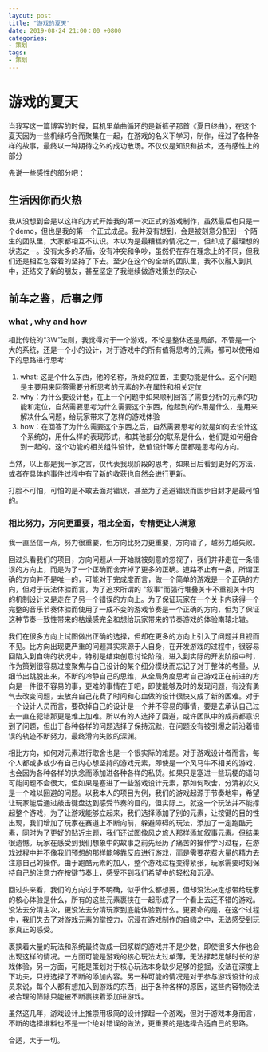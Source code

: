 ```yaml
---
layout: post
title: "游戏的夏天"
date: 2019-08-24 21:00：00 +0800
categories:
- 策划
tags:
- 策划
---
```


# 游戏的夏天

当我写这一篇博客的时候，耳机里单曲循环的是新裤子那首《夏日终曲》，在这个夏天因为一些机缘巧合而聚集在一起，在游戏的名义下学习，制作，经过了各种各样的故事，最终以一种期待之外的成功散场。不仅仅是知识和技术，还有感性上的部分

先说一些感性的部分吧：

## 生活因你而火热

我从没想到会是以这样的方式开始我的第一次正式的游戏制作，虽然最后也只是一个demo，但也是我的第一个正式成品。我并没有想到，会是被刻意分配到一个陌生的团队里，大家都相互不认识。本以为是最糟糕的情况之一，但却成了最理想的状态之一。没有太多的矛盾，没有冲突和争吵，虽然仍在存在理念上的不同，但我们还是相互包容着的坚持了下去。至少在这个的全新的团队里，我不仅融入到其中，还结交了新的朋友，甚至坚定了我继续做游戏策划的决心

## 前车之鉴，后事之师

### what , why and how

相比传统的“3W”法则，我觉得对于一个游戏，不论是整体还是局部，不管是一个大的系统，还是一个小的设计，对于游戏中的所有值得思考的元素，都可以使用如下的思路进行思考:

1. what: 这是个什么东西，他的名称，所处的位置，主要功能是什么。这个问题是主要用来回答需要分析思考的元素的外在属性和相关定位
2. why：为什么要设计他，在上一个问题中如果顺利回答了需要分析的元素的功能和定位，自然需要思考为什么需要这个东西，他起到的作用是什么，是用来解决什么问题，给玩家带来了怎样的游戏体验
3. how：在回答了为什么需要这个东西之后，自然需要思考的就是如何去设计这个系统的，用什么样的表现形式，和其他部分的联系是什么，他们是如何组合到一起的。这个功能的相关组件设计，数值设计等方面都是思考的方向。

当然，以上都是我一家之言，仅代表我现阶段的思考，如果日后看到更好的方法，或者在具体的事件过程中有了新的收获也自然会进行更新。

打脸不可怕，可怕的是不敢去面对错误，甚至为了逃避错误而固步自封才是最可怕的。

### 相比努力，方向更重要，相比全面，专精更让人满意

我一直坚信一点，努力很重要，但方向比努力更重要，方向错了，越努力越失败。

回过头看我们的项目，方向问题从一开始就被刻意的忽视了，我们并非走在一条错误的方向上，而是为了一个正确而舍弃掉了更多的正确。道路不止有一条，所谓正确的方向并不是唯一的，可能对于完成度而言，做一个简单的游戏是一个正确的方向，但对于玩法体验而言，为了追求所谓的 "叙事"而强行堆叠关卡不重视关卡内的机制设计又是走在了另一个错误的方向上。为了保证玩家在一个关卡内获得一个完整的音乐节奏体验而使用了一成不变的游戏节奏是一个正确的方向，但为了保证这种节奏一致性带来的枯燥感完全和想给玩家带来的节奏游戏的体验南辕北辙。

我们在很多方向上试图做出正确的选择，但却在更多的方向上引入了问题并且视而不见。比方向出现更严重的问题其实来源于人自身，在开发游戏的过程中，很容易回陷入到自嗨的状况中，特别是结束创意讨论阶段，进入到实际的开发阶段中时，作为策划很容易过度聚焦与自己设计的某个细分模块而忘记了对于整体的考量。从细节出跳脱出来，不断的冷静自己的思维，从全局角度思考自己游戏正在前进的方向是一件很不容易的事，更难的事情在于吧，即使能够及时的发现问题，有没有勇气去改变问题，去放弃自己花费了时间和心血做的设计很快又成了新的困难。对于一个设计人员而言，要砍掉自己的设计是一个并不容易的事情，要是去承认自己过去一直在犯错那更是难上加难。所以有的人选择了回避，或许团队中的成员都意识到了问题，但出于各种各样的问题选择了保持沉默，在问题没有被引爆之前沿着错误的轨迹不断努力，最终滑向失败的深渊。

相比方向，如何对元素进行取舍也是一个很实际的难题。对于游戏设计者而言，每个人都或多或少有自己内心想坚持的游戏元素，即使是一个风马牛不相关的游戏，也会因为各种各样的执念而添加进各种各样的私货。如果只是塞进一些玩梗的语句可能问题不会很大，但如果是塞进了一些游戏设计元素，那如何取舍，分清初次又是一个难以回避的问题。以我本人的项目为例，我们的游戏起源于节奏地牢，希望让玩家能后通过敲击键盘达到感受节奏的目的，但实际上，就这一个玩法并不能撑起整个游戏，为了让游戏能够立起来，我们选择添加了别的元素，让按键的目的性出现，我们增加了玩家在赛道上不断向前，躲避障碍的玩法，添加了一定跑酷元素，同时为了更好的贴近主题，我们还试图像风之旅人那样添加叙事元素。但结果很遗憾。玩家在感受到我们想象中的故事之前先经历了痛苦的操作学习过程，在游戏过程中并不像我们预想的那样能够靠反应进行游戏，而是需要花费大量的精力去注意自己的操作。由于跑酷元素的加入，整个游戏过程变得紧张，玩家需要时刻保持自己的注意力在按键节奏上，感受不到我们希望中的轻松和沉浸。

回过头来看，我们的方向过于不明确，似乎什么都想要，但却没法决定想带给玩家的核心体验是什么，所有的这些元素裹挟在一起形成了一个看上去还不错的游戏。没法去分清主次，更没法去分清玩家到底能体验到什么。更要命的是，在这个过程中，我们失去了对游戏元素的掌控力，沉浸在游戏制作的自嗨之中，无法感受到玩家真正的感受。

裹挟着大量的玩法和系统最终做成一团浆糊的游戏并不是少数，即使很多大作也会出现这样的情况。一方面可能是游戏的核心玩法太过单薄，无法撑起足够时长的游戏体验，另一方面，可能是策划对于核心玩法本身缺少足够的挖掘，没法在深度上下功夫，只好选择了不断的添加内容。另一种可能的情况是对于参与游戏设计的成员来说，每个人都有想加入到游戏的东西，出于各种各样的原因，这些内容物没法被合理的筛除只能被不断裹挟着添加进游戏。

虽然这几年，游戏设计上推崇用极简的设计撑起一个游戏，但对于游戏本身而言，不断的选择堆料也不是一个绝对错误的做法，更重要的是选择合适自己的思路。

合适，大于一切。
